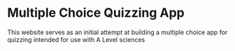 # Multiple Choice Quizzing App

This website serves as an initial attempt at building a multiple choice app for quizzing intended for use with A Level sciences
